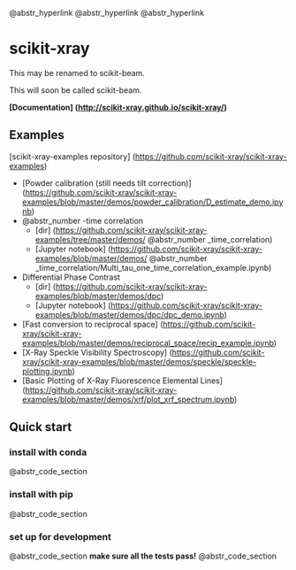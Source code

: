 @abstr_hyperlink @abstr_hyperlink @abstr_hyperlink 

# scikit-xray

This may be renamed to scikit-beam.

This will soon be called scikit-beam.

**[Documentation] (http://scikit-xray.github.io/scikit-xray/)**

## Examples

[scikit-xray-examples repository] (https://github.com/scikit-xray/scikit-xray-examples)

  * [Powder calibration (still needs tilt correction)] (https://github.com/scikit-xray/scikit-xray-examples/blob/master/demos/powder_calibration/D_estimate_demo.ipynb)
  * @abstr_number -time correlation 
    * [dir] (https://github.com/scikit-xray/scikit-xray-examples/tree/master/demos/ @abstr_number _time_correlation)
    * [Jupyter notebook] (https://github.com/scikit-xray/scikit-xray-examples/blob/master/demos/ @abstr_number _time_correlation/Multi_tau_one_time_correlation_example.ipynb)
  * Differential Phase Contrast 
    * [dir] (https://github.com/scikit-xray/scikit-xray-examples/blob/master/demos/dpc)
    * [Jupyter notebook] (https://github.com/scikit-xray/scikit-xray-examples/blob/master/demos/dpc/dpc_demo.ipynb)
  * [Fast conversion to reciprocal space] (https://github.com/scikit-xray/scikit-xray-examples/blob/master/demos/reciprocal_space/recip_example.ipynb)
  * [X-Ray Speckle Visibility Spectroscopy] (https://github.com/scikit-xray/scikit-xray-examples/blob/master/demos/speckle/speckle-plotting.ipynb)
  * [Basic Plotting of X-Ray Fluorescence Elemental Lines] (https://github.com/scikit-xray/scikit-xray-examples/blob/master/demos/xrf/plot_xrf_spectrum.ipynb)



## Quick start

### install with conda

@abstr_code_section 

### install with pip

@abstr_code_section 

### set up for development

@abstr_code_section **make sure all the tests pass!** @abstr_code_section 
